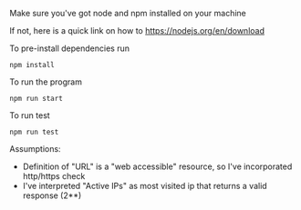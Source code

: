 Make sure you've got node and npm installed on your machine

If not, here is a quick link on how to https://nodejs.org/en/download

To pre-install dependencies run

```
npm install
```

To run the program

```
npm run start
```

To run test

```
npm run test
```

Assumptions:

- Definition of "URL" is a "web accessible" resource, so I've incorporated http/https check
- I've interpreted "Active IPs" as most visited ip that returns a valid response (2\*\*)
